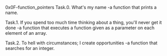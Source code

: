 0x0F-function_pointers
Task.0. What's my name
-a function that prints a name.

Task.1. If you spend too much time thinking about a thing, you'll never get it done
-a function that executes a function given as a parameter on each element of an array.

Task.2. To hell with circumstances; I create opportunities
-a function that searches for an integer.
